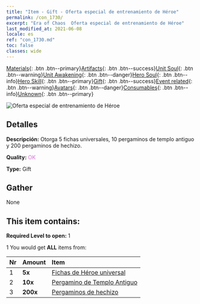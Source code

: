 ```yaml
---
title: "Item - Gift - Oferta especial de entrenamiento de Héroe"
permalink: /con_1730/
excerpt: "Era of Chaos  Oferta especial de entrenamiento de Héroe"
last_modified_at: 2021-06-08
locale: es
ref: "con_1730.md"
toc: false
classes: wide
---
```

 [Materials](/ItemsES/){: .btn .btn--primary}[Artifacts](/ItemsES/Artifacts/){: .btn .btn--success}[Unit Soul](/ItemsES/UnitSoul/){: .btn .btn--warning}[Unit Awakening](/ItemsES/UnitAwakening/){: .btn .btn--danger}[Hero Soul](/ItemsES/HeroSoul/){: .btn .btn--info}[Hero Skill](/ItemsES/HeroSkill/){: .btn .btn--primary}[Gift](/ItemsES/Gift/){: .btn .btn--success}[Event related](/ItemsES/Events/){: .btn .btn--warning}[Avatars](/ItemsES/Avatars/){: .btn .btn--danger}[Consumables](/ItemsES/Consumables/){: .btn .btn--info}[Unknown](/ItemsES/Unknown/){: .btn .btn--primary}

 ![Oferta especial de entrenamiento de Héroe](/images/t/i_907346.png)

## Detalles
 **Descripción:** Otorga 5 fichas universales, 10 pergaminos de templo antiguo y 200 pergaminos de hechizo.

 **Quality:** <span style="color: #DA70D6">OK</span>

 **Type:** Gift

## Gather

  None

## This item contains:

 **Required Level to open:** 1

 1 You would get **ALL** items  from:

  | Nr | Amount |     Item    |
  |:---|:-------|:------------|
  | 1 |  **5x** | [Fichas de Héroe universal](/ItemsES/her_358/) |  | 
  | 2 |  **10x** | [Pergamino de Templo Antiguo](/ItemsES/con_697/) |  | 
  | 3 |  **200x** | [Pergaminos de hechizo](/ItemsES/con_694/) |  | 
